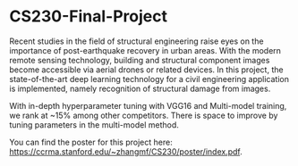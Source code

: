 # CS230-Final-Project

Recent studies in the field of structural engineering raise eyes on the importance of post-earthquake recovery in urban areas. With the modern remote sensing technology, building and structural component images become accessible via aerial drones or related devices. In this project, the state-of-the-art deep learning technology for a civil engineering application is implemented, namely recognition of structural damage from images.

With in-depth hyperparameter tuning with VGG16 and Multi-model training, we rank at ~15% among other competitors. There is space to improve by tuning parameters in the multi-model method.

You can find the poster for this project here: https://ccrma.stanford.edu/~zhangmf/CS230/poster/index.pdf.
